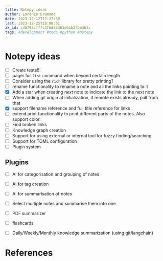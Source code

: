 ```yaml
---
title: Notepy ideas
author: Lorenzo Drumond
date: 2023-12-12T17:27:39
last: 2023-12-25T18:08:01
zk_id: cdb798cfffc3fbd35361e5ab2fbe363c
tags: #development #todo #python #notepy
---
```



# Notepy ideas

- [ ] Create tests!!!
- [ ] pager for `list` command when beyond certain length
- [ ] Consider using the `rich` library for pretty printing?
- [ ] rename functionality to rename a note and all the links pointing to it
- [x] Add a star when creating _next_ note to indicate the link to the next note
- [ ] When adding git origin at initialization, if remote exists already, pull from that
- [x] support filename reference and full title reference for links
- [ ] extend print functionality to print different parts of the notes. Also support color.
- [ ] Find broken links
- [ ] Knowledge graph creation
- [ ] Support for using external or internal tool for fuzzy finding/searching
- [ ] Support for TOML configuration
- [ ] Plugin system

## Plugins
- [ ] AI for categorisation and grouping of notes
- [ ] AI for tag creation
- [ ] AI for summarisation of notes
- [ ] Select multiple notes and summarise them into one
- [ ] PDF summarizer
- [ ] flashcards
- [ ] Daily/Weekly/Monthly knowledge summarization (using git/langchain)


# References
